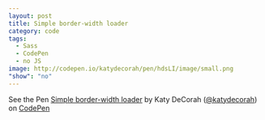 ```yaml
---
layout: post
title: Simple border-width loader
category: code
tags: 
  - Sass
  - CodePen
  - no JS
image: http://codepen.io/katydecorah/pen/hdsLI/image/small.png
"show": "no"
---
```


<p data-height="268" data-theme-id="97" data-slug-hash="hdsLI" data-user="katydecorah" data-default-tab="result" class='codepen'>See the Pen <a href='http://codepen.io/katydecorah/pen/hdsLI'>Simple border-width loader</a> by Katy DeCorah (<a href='http://codepen.io/katydecorah'>@katydecorah</a>) on <a href='http://codepen.io'>CodePen</a></p>

